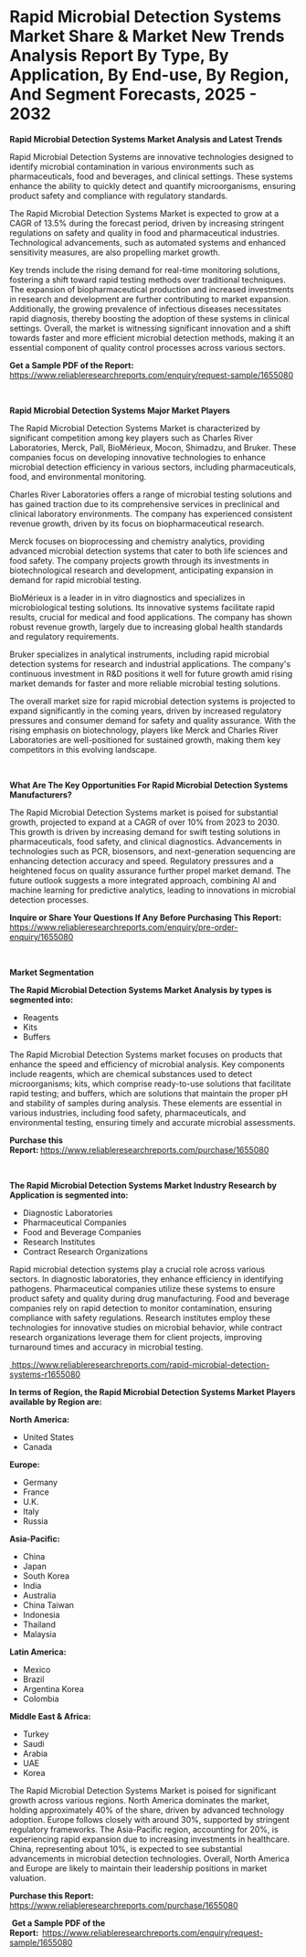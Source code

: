 <p><h1>Rapid Microbial Detection Systems Market Share & Market New Trends Analysis Report By Type, By Application, By End-use, By Region, And Segment Forecasts, 2025 - 2032</h1></p><p><strong>Rapid Microbial Detection Systems Market Analysis and Latest Trends</strong></p>
<p><p>Rapid Microbial Detection Systems are innovative technologies designed to identify microbial contamination in various environments such as pharmaceuticals, food and beverages, and clinical settings. These systems enhance the ability to quickly detect and quantify microorganisms, ensuring product safety and compliance with regulatory standards. </p><p>The Rapid Microbial Detection Systems Market is expected to grow at a CAGR of 13.5% during the forecast period, driven by increasing stringent regulations on safety and quality in food and pharmaceutical industries. Technological advancements, such as automated systems and enhanced sensitivity measures, are also propelling market growth. </p><p>Key trends include the rising demand for real-time monitoring solutions, fostering a shift toward rapid testing methods over traditional techniques. The expansion of biopharmaceutical production and increased investments in research and development are further contributing to market expansion. Additionally, the growing prevalence of infectious diseases necessitates rapid diagnosis, thereby boosting the adoption of these systems in clinical settings. Overall, the market is witnessing significant innovation and a shift towards faster and more efficient microbial detection methods, making it an essential component of quality control processes across various sectors.</p></p>
<p><strong>Get a Sample PDF of the Report:&nbsp;</strong> <a href="https://www.reliableresearchreports.com/enquiry/request-sample/1655080?utm_campaign=2279&utm_medium=2&utm_source=Github&utm_content=ia&utm_term=18042025&utm_id=rapid-microbial-detection-systems">https://www.reliableresearchreports.com/enquiry/request-sample/1655080</a></p>
<p>&nbsp;</p>
<p><strong>Rapid Microbial Detection Systems Major Market Players</strong></p>
<p><p>The Rapid Microbial Detection Systems Market is characterized by significant competition among key players such as Charles River Laboratories, Merck, Pall, BioMérieux, Mocon, Shimadzu, and Bruker. These companies focus on developing innovative technologies to enhance microbial detection efficiency in various sectors, including pharmaceuticals, food, and environmental monitoring.</p><p>Charles River Laboratories offers a range of microbial testing solutions and has gained traction due to its comprehensive services in preclinical and clinical laboratory environments. The company has experienced consistent revenue growth, driven by its focus on biopharmaceutical research. </p><p>Merck focuses on bioprocessing and chemistry analytics, providing advanced microbial detection systems that cater to both life sciences and food safety. The company projects growth through its investments in biotechnological research and development, anticipating expansion in demand for rapid microbial testing.</p><p>BioMérieux is a leader in in vitro diagnostics and specializes in microbiological testing solutions. Its innovative systems facilitate rapid results, crucial for medical and food applications. The company has shown robust revenue growth, largely due to increasing global health standards and regulatory requirements.</p><p>Bruker specializes in analytical instruments, including rapid microbial detection systems for research and industrial applications. The company's continuous investment in R&D positions it well for future growth amid rising market demands for faster and more reliable microbial testing solutions.</p><p>The overall market size for rapid microbial detection systems is projected to expand significantly in the coming years, driven by increased regulatory pressures and consumer demand for safety and quality assurance. With the rising emphasis on biotechnology, players like Merck and Charles River Laboratories are well-positioned for sustained growth, making them key competitors in this evolving landscape.</p></p>
<p>&nbsp;</p>
<p><strong>What Are The Key Opportunities For Rapid Microbial Detection Systems Manufacturers?</strong></p>
<p><p>The Rapid Microbial Detection Systems market is poised for substantial growth, projected to expand at a CAGR of over 10% from 2023 to 2030. This growth is driven by increasing demand for swift testing solutions in pharmaceuticals, food safety, and clinical diagnostics. Advancements in technologies such as PCR, biosensors, and next-generation sequencing are enhancing detection accuracy and speed. Regulatory pressures and a heightened focus on quality assurance further propel market demand. The future outlook suggests a more integrated approach, combining AI and machine learning for predictive analytics, leading to innovations in microbial detection processes.</p></p>
<p><strong>Inquire or Share Your Questions If Any Before Purchasing This Report:</strong> <a href="https://www.reliableresearchreports.com/enquiry/pre-order-enquiry/1655080?utm_campaign=2279&utm_medium=2&utm_source=Github&utm_content=ia&utm_term=18042025&utm_id=rapid-microbial-detection-systems">https://www.reliableresearchreports.com/enquiry/pre-order-enquiry/1655080</a></p>
<p>&nbsp;</p>
<p><strong>Market Segmentation</strong></p>
<p><strong>The Rapid Microbial Detection Systems Market Analysis by types is segmented into:</strong></p>
<p><ul><li>Reagents</li><li>Kits</li><li>Buffers</li></ul></p>
<p><p>The Rapid Microbial Detection Systems market focuses on products that enhance the speed and efficiency of microbial analysis. Key components include reagents, which are chemical substances used to detect microorganisms; kits, which comprise ready-to-use solutions that facilitate rapid testing; and buffers, which are solutions that maintain the proper pH and stability of samples during analysis. These elements are essential in various industries, including food safety, pharmaceuticals, and environmental testing, ensuring timely and accurate microbial assessments.</p></p>
<p><strong>Purchase this Report:&nbsp;</strong><a href="https://www.reliableresearchreports.com/purchase/1655080?utm_campaign=2279&utm_medium=2&utm_source=Github&utm_content=ia&utm_term=18042025&utm_id=rapid-microbial-detection-systems">https://www.reliableresearchreports.com/purchase/1655080</a></p>
<p>&nbsp;</p>
<p><strong>The Rapid Microbial Detection Systems Market Industry Research by Application is segmented into:</strong></p>
<p><ul><li>Diagnostic Laboratories</li><li>Pharmaceutical Companies</li><li>Food and Beverage Companies</li><li>Research Institutes</li><li>Contract Research Organizations</li></ul></p>
<p><p>Rapid microbial detection systems play a crucial role across various sectors. In diagnostic laboratories, they enhance efficiency in identifying pathogens. Pharmaceutical companies utilize these systems to ensure product safety and quality during drug manufacturing. Food and beverage companies rely on rapid detection to monitor contamination, ensuring compliance with safety regulations. Research institutes employ these technologies for innovative studies on microbial behavior, while contract research organizations leverage them for client projects, improving turnaround times and accuracy in microbial testing.</p></p>
<p><a href="https://www.reliableresearchreports.com/rapid-microbial-detection-systems-r1655080?utm_campaign=2279&utm_medium=2&utm_source=Github&utm_content=ia&utm_term=18042025&utm_id=rapid-microbial-detection-systems">&nbsp;https://www.reliableresearchreports.com/rapid-microbial-detection-systems-r1655080</a></p>
<p><strong>In terms of Region, the Rapid Microbial Detection Systems Market Players available by Region are:</strong></p>
<p>
    <p> <strong> North America: </strong>
        <ul>
            <li>United States</li>
            <li>Canada</li>
        </ul>
        </p> 
    <p> <strong> Europe: </strong>
        <ul>
            <li>Germany</li>
            <li>France</li>
            <li>U.K.</li>
            <li>Italy</li>
            <li>Russia</li>
        </ul>
        </p> 
    <p> <strong> Asia-Pacific: </strong>
        <ul>
            <li>China</li>
            <li>Japan</li>
            <li>South Korea</li>
            <li>India</li>
            <li>Australia</li>
            <li>China Taiwan</li>
            <li>Indonesia</li>
            <li>Thailand</li>
            <li>Malaysia</li>
        </ul>
        </p> 
    <p> <strong> Latin America: </strong>
        <ul>
            <li>Mexico</li>
            <li>Brazil</li>
            <li>Argentina Korea</li>
            <li>Colombia</li>
        </ul>
        </p> 
    <p> <strong> Middle East & Africa: </strong>
        <ul>
            <li>Turkey</li>
            <li>Saudi</li>
            <li>Arabia</li>
            <li>UAE</li>
            <li>Korea</li>
        </ul>
    </p>
    </p>
<p><p>The Rapid Microbial Detection Systems Market is poised for significant growth across various regions. North America dominates the market, holding approximately 40% of the share, driven by advanced technology adoption. Europe follows closely with around 30%, supported by stringent regulatory frameworks. The Asia-Pacific region, accounting for 20%, is experiencing rapid expansion due to increasing investments in healthcare. China, representing about 10%, is expected to see substantial advancements in microbial detection technologies. Overall, North America and Europe are likely to maintain their leadership positions in market valuation.</p></p>
<p><strong>Purchase this Report: </strong><a href="https://www.reliableresearchreports.com/purchase/1655080?utm_campaign=2279&utm_medium=2&utm_source=Github&utm_content=ia&utm_term=18042025&utm_id=rapid-microbial-detection-systems">https://www.reliableresearchreports.com/purchase/1655080</a></p>
<p>&nbsp;<strong>Get a Sample PDF of the Report:&nbsp;&nbsp;</strong><a href="https://www.reliableresearchreports.com/enquiry/request-sample/1655080?utm_campaign=2279&utm_medium=2&utm_source=Github&utm_content=ia&utm_term=18042025&utm_id=rapid-microbial-detection-systems">https://www.reliableresearchreports.com/enquiry/request-sample/1655080</a></p>
<p><strong></strong></p>
<p><p></p><p></p><p></p></p>